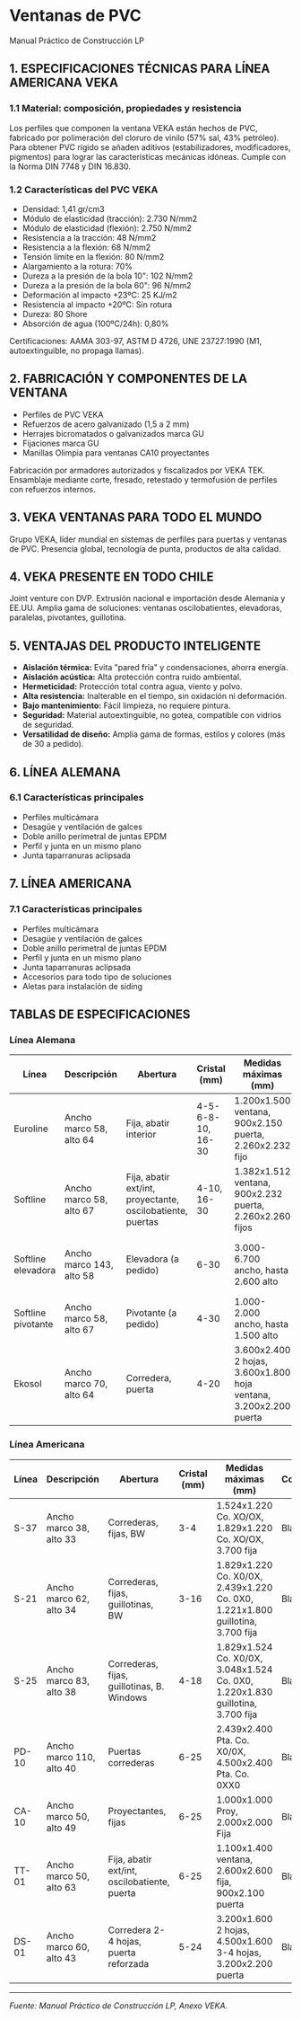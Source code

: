 # Ventanas de PVC
Manual Práctico de Construcción LP

## 1. ESPECIFICACIONES TÉCNICAS PARA LÍNEA AMERICANA VEKA

### 1.1 Material: composición, propiedades y resistencia
Los perfiles que componen la ventana VEKA están hechos de PVC, fabricado por polimeración del cloruro de vinilo (57% sal, 43% petróleo). Para obtener PVC rígido se añaden aditivos (estabilizadores, modificadores, pigmentos) para lograr las características mecánicas idóneas. Cumple con la Norma DIN 7748 y DIN 16.830.

### 1.2 Características del PVC VEKA
- Densidad: 1,41 gr/cm3
- Módulo de elasticidad (tracción): 2.730 N/mm2
- Módulo de elasticidad (flexión): 2.750 N/mm2
- Resistencia a la tracción: 48 N/mm2
- Resistencia a la flexión: 68 N/mm2
- Tensión límite en la flexión: 80 N/mm2
- Alargamiento a la rotura: 70%
- Dureza a la presión de la bola 10": 102 N/mm2
- Dureza a la presión de la bola 60": 96 N/mm2
- Deformación al impacto +23ºC: 25 KJ/m2
- Resistencia al impacto +20ºC: Sin rotura
- Dureza: 80 Shore
- Absorción de agua (100ºC/24h): 0,80%

Certificaciones: AAMA 303-97, ASTM D 4726, UNE 23727:1990 (M1, autoextinguible, no propaga llamas).

## 2. FABRICACIÓN Y COMPONENTES DE LA VENTANA
- Perfiles de PVC VEKA
- Refuerzos de acero galvanizado (1,5 a 2 mm)
- Herrajes bicromatados o galvanizados marca GU
- Fijaciones marca GU
- Manillas Olimpia para ventanas CA10 proyectantes

Fabricación por armadores autorizados y fiscalizados por VEKA TEK. Ensamblaje mediante corte, fresado, retestado y termofusión de perfiles con refuerzos internos.

## 3. VEKA VENTANAS PARA TODO EL MUNDO
Grupo VEKA, líder mundial en sistemas de perfiles para puertas y ventanas de PVC. Presencia global, tecnología de punta, productos de alta calidad.

## 4. VEKA PRESENTE EN TODO CHILE
Joint venture con DVP. Extrusión nacional e importación desde Alemania y EE.UU. Amplia gama de soluciones: ventanas oscilobatientes, elevadoras, paralelas, pivotantes, guillotina.

## 5. VENTAJAS DEL PRODUCTO INTELIGENTE
- **Aislación térmica:** Evita "pared fría" y condensaciones, ahorra energía.
- **Aislación acústica:** Alta protección contra ruido ambiental.
- **Hermeticidad:** Protección total contra agua, viento y polvo.
- **Alta resistencia:** Inalterable en el tiempo, sin oxidación ni deformación.
- **Bajo mantenimiento:** Fácil limpieza, no requiere pintura.
- **Seguridad:** Material autoextinguible, no gotea, compatible con vidrios de seguridad.
- **Versatilidad de diseño:** Amplia gama de formas, estilos y colores (más de 30 a pedido).

## 6. LÍNEA ALEMANA
### 6.1 Características principales
- Perfiles multicámara
- Desagüe y ventilación de galces
- Doble anillo perimetral de juntas EPDM
- Perfil y junta en un mismo plano
- Junta taparranuras aclipsada

## 7. LÍNEA AMERICANA
### 7.1 Características principales
- Perfiles multicámara
- Desagüe y ventilación de galces
- Doble anillo perimetral de juntas EPDM
- Perfil y junta en un mismo plano
- Junta taparranuras aclipsada
- Accesorios para todo tipo de soluciones
- Aletas para instalación de siding

## TABLAS DE ESPECIFICACIONES

### Línea Alemana
| Línea      | Descripción                | Abertura                | Cristal (mm)         | Medidas máximas (mm)         | Colores                |
|------------|---------------------------|-------------------------|----------------------|------------------------------|------------------------|
| Euroline   | Ancho marco 58, alto 64   | Fija, abatir interior   | 4-5-6-8-10, 16-30    | 1.200x1.500 ventana, 900x2.150 puerta, 2.260x2.232 fijo | Roble dorado, otros    |
| Softline   | Ancho marco 58, alto 67   | Fija, abatir ext/int, proyectante, oscilobatiente, puertas | 4-10, 16-30 | 1.382x1.512 ventana, 900x2.232 puerta, 2.260x2.260 fijos | Blanco, Sapelli, Roble dorado, otros |
| Softline elevadora | Ancho marco 143, alto 58 | Elevadora (a pedido) | 6-30 | 3.000-6.700 ancho, hasta 2.600 alto | Blanco, Sapelli, Roble dorado, otros |
| Softline pivotante | Ancho marco 58, alto 67 | Pivotante (a pedido) | 4-30 | 1.000-2.000 ancho, hasta 1.500 alto | Blanco |
| Ekosol     | Ancho marco 70, alto 64   | Corredera, puerta       | 4-20                | 3.600x2.400 2 hojas, 3.600x1.800 hoja ventana, 3.200x2.200 puerta | Blanco, Sapelli, Roble dorado, otros |

### Línea Americana
| Línea   | Descripción                | Abertura                | Cristal (mm)         | Medidas máximas (mm)         | Colores                |
|---------|---------------------------|-------------------------|----------------------|------------------------------|------------------------|
| S-37    | Ancho marco 38, alto 33   | Correderas, fijas, BW   | 3-4                  | 1.524x1.220 Co. XO/OX, 1.829x1.220 Co. XO/OX, 3.700 fija | Blanco |
| S-21    | Ancho marco 62, alto 34   | Correderas, fijas, guillotinas, BW | 3-16 | 1.829x1.220 Co. X0/0X, 2.439x1.220 Co. 0X0, 1.221x1.800 guillotina, 3.700 fija | Blanco |
| S-25    | Ancho marco 83, alto 38   | Correderas, fijas, guillotinas, B. Windows | 4-18 | 1.829x1.524 Co. X0/0X, 3.048x1.524 Co. 0X0, 1.220x1.830 guillotina, 3.700 fija | Blanco |
| PD-10   | Ancho marco 110, alto 40  | Puertas correderas      | 6-25                 | 2.439x2.400 Pta. Co. X0/0X, 4.500x2.400 Pta. Co. 0XX0 | Blanco |
| CA-10   | Ancho marco 50, alto 49   | Proyectantes, fijas     | 6-25                 | 1.000x1.000 Proy, 2.000x2.000 Fija | Blanco |
| TT-01   | Ancho marco 50, alto 63   | Fija, abatir ext/int, oscilobatiente, puerta | 6-25 | 1.100x1.400 ventana, 2.600x2.600 fija, 900x2.100 puerta | Blanco |
| DS-01   | Ancho marco 60, alto 43   | Corredera 2-4 hojas, puerta reforzada | 5-24 | 3.200x1.600 2 hojas, 4.500x1.600 3-4 hojas, 3.200x2.200 puerta | Blanco |

---

*Fuente: Manual Práctico de Construcción LP, Anexo VEKA.*
